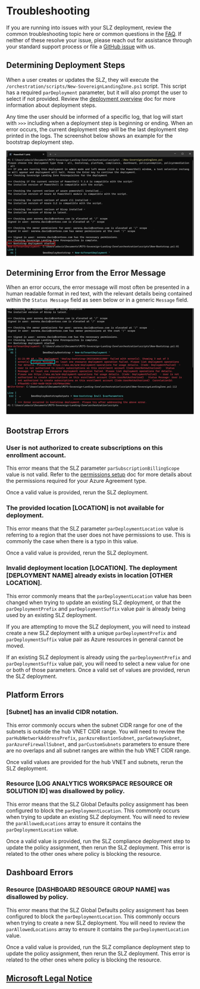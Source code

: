 # Troubleshooting

If you are running into issues with your SLZ deployment, review the common troubleshooting topic here or common questions in the [FAQ](./12-FAQ.md). If neither of these resolve your issue, please reach out for assistance through your standard support process or file a [GitHub issue](https://github.com/Azure/sovereign-landing-zone/issues) with us. 

## Determining Deployment Steps

When a user creates or updates the SLZ, they will execute the `/orchestration/scripts/New-SovereignLandingZone.ps1` script. This script has a required `parDeployment` parameter, but it will also prompt the user to select if not provided. Review the [deployment overview](./03-Deployment-Overview.md) doc for more information about deployment steps.
 
Any time the user should be informed of a specific log, that log will start with `>>>` including when a deployment step is beginning or ending. When an error occurs, the current deployment step will be the last deployment step printed in the logs. The screenshot below shows an example for the bootstrap deployment step.

![SLZ Deployment Step in Logs](images/determine-deployment-steps.png)

## Determining Error from the Error Message

When an error occurs, the error message will most often be presented in a human readable format in red text, with the relevant details being contained within the `Status Message` field as seen below or in a generic `Message` field.

![SLZ Error in Logs](images/determine-error-message.png)

## Bootstrap Errors

### User is not authorized to create subscriptions on this enrollment account.

This error means that the SLZ parameter `parSubscriptionBillingScope` value is not valid. Refer to the [permissions setup](./05-Permissions-Tooling.md) doc for more details about the permissions required for your Azure Agreement type.

Once a valid value is provided, rerun the SLZ deployment.

### The provided location [LOCATION] is not available for deployment.

This error means that the SLZ parameter `parDeploymentLocation` value is referring to a region that the user does not have permissions to use. This is commonly the case when there is a typo in this value.

Once a valid value is provided, rerun the SLZ deployment.

### Invalid deployment location [LOCATION]. The deployment [DEPLOYMENT NAME] already exists in location [OTHER LOCATION].

This error commonly means that the `parDeploymentLocation` value has been changed when trying to update an existing SLZ deployment, or that the `parDeploymentPrefix` and `parDeploymentSuffix` value pair is already being used by an existing SLZ deployment.

If you are attempting to move the SLZ deployment, you will need to instead create a new SLZ deployment with a unique `parDeploymentPrefix` and `parDeploymentSuffix` value pair as Azure resources in general cannot be moved.

If an existing SLZ deployment is already using the `parDeploymentPrefix` and `parDeploymentSuffix` value pair, you will need to select a new value for one or both of those parameters. Once a valid set of values are provided, rerun the SLZ deployment.

## Platform Errors

### [Subnet] has an invalid CIDR notation.

This error commonly occurs when the subnet CIDR range for one of the subnets is outside the hub VNET CIDR range. You will need to review the `parHubNetworkAddressPrefix`, `parAzureBastionSubnet`, `parGatewaySubnet`, `parAzureFirewallSubnet`, and `parCustomSubnets` parameters to ensure there are no overlaps and all subnet ranges are within the hub VNET CIDR range.

Once valid values are provided for the hub VNET and subnets, rerun the SLZ deployment.

### Resource [LOG ANALYTICS WORKSPACE RESOURCE OR SOLUTION ID] was disallowed by policy.

This error means that the SLZ Global Defaults policy assignment has been configured to block the `parDeploymentLocation`. This commonly occurs when trying to update an existing SLZ deployment. You will need to review the `parAllowedLocations` array to ensure it contains the `parDeploymentLocation` value.

Once a valid value is provided, run the SLZ compliance deployment step to update the policy assignment, then rerun the SLZ deployment. This error is related to the other ones where policy is blocking the resource.

## Dashboard Errors

### Resource [DASHBOARD RESOURCE GROUP NAME] was disallowed by policy.

This error means that the SLZ Global Defaults policy assignment has been configured to block the `parDeploymentLocation`. This commonly occurs when trying to create a new SLZ deployment. You will need to review the `parAllowedLocations` array to ensure it contains the `parDeploymentLocation` value.

Once a valid value is provided, run the SLZ compliance deployment step to update the policy assignment, then rerun the SLZ deployment. This error is related to the other ones where policy is blocking the resource.

## [Microsoft Legal Notice](./NOTICE.md)
